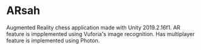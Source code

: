# ARsah
Augmented Reality chess application made with Unity 2019.2.16f1.
AR feature is impplemented using Vuforia's image recognition.
Has multiplayer feature is implemented using Photon.
